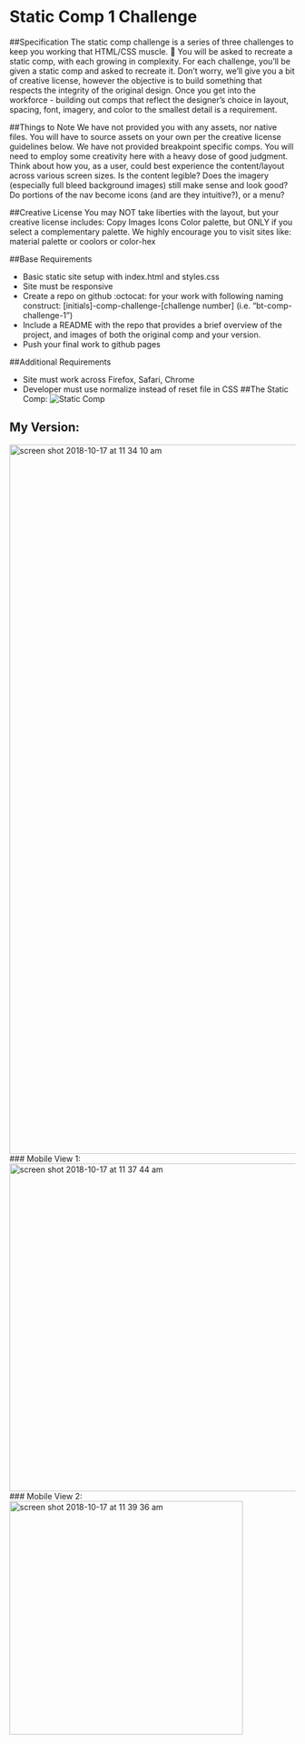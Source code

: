# Static Comp 1 Challenge
##Specification
The static comp challenge is a series of three challenges to keep you working that HTML/CSS muscle. :muscle: You will be asked to recreate a static comp, with each growing in complexity. For each challenge, you’ll be given a static comp and asked to recreate it. Don’t worry, we’ll give you a bit of creative license, however the objective is to build something that respects the integrity of the original design. Once you get into the workforce - building out comps that reflect the designer’s choice in layout, spacing, font, imagery, and color to the smallest detail is a requirement.

##Things to Note
We have not provided you with any assets, nor native files. You will have to source assets on your own per the creative license guidelines below.
We have not provided breakpoint specific comps. You will need to employ some creativity here with a heavy dose of good judgment. Think about how you, as a user, could best experience the content/layout across various screen sizes. Is the content legible? Does the imagery (especially full bleed background images) still make sense and look good? Do portions of the nav become icons (and are they intuitive?), or a menu?

##Creative License
You may NOT take liberties with the layout, but your creative license includes:
Copy
Images
Icons
Color palette, but ONLY if you select a complementary palette. We highly encourage you to visit sites like: material palette or coolors or color-hex

##Base Requirements
- Basic static site setup with index.html and styles.css
- Site must be responsive
- Create a repo on github :octocat: for your work with following naming construct: [initials]-comp-challenge-[challenge number] (i.e. “bt-comp-challenge-1”)
- Include a README with the repo that provides a brief overview of the project, and images of both the original comp and your version.
- Push your final work to github pages

##Additional Requirements
- Site must work across Firefox, Safari, Chrome
- Developer must use normalize instead of reset file in CSS
##The Static Comp:
![Static Comp](http://frontend.turing.io/assets/images/static-comp-challenge-2.jpg)
## My Version:
<img width="1248" alt="screen shot 2018-10-17 at 11 34 10 am" src="https://user-images.githubusercontent.com/37079656/47105356-eba39780-d200-11e8-9db6-e96ecc2a6b95.png">
### Mobile View 1:
<img width="577" alt="screen shot 2018-10-17 at 11 37 44 am" src="https://user-images.githubusercontent.com/37079656/47105426-2279ad80-d201-11e8-84b9-5fa0ae66ea6d.png">
### Mobile View 2:
<img width="411" alt="screen shot 2018-10-17 at 11 39 36 am" src="https://user-images.githubusercontent.com/37079656/47105497-59e85a00-d201-11e8-9966-3cee7094853e.png">
